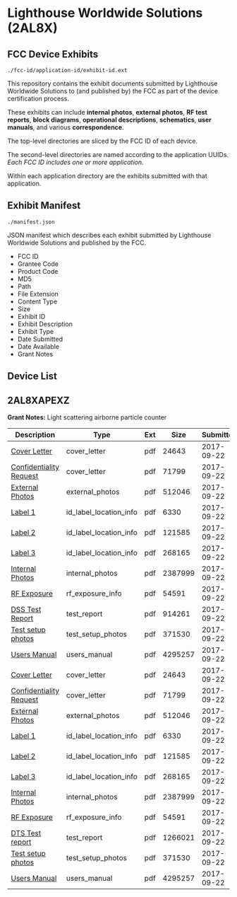 # Lighthouse Worldwide Solutions (2AL8X)
## FCC Device Exhibits

```
./fcc-id/application-id/exhibit-id.ext
```

This repository contains the exhibit documents submitted by Lighthouse Worldwide Solutions to (and published by) the FCC as part of the device certification process.

These exhibits can include **internal photos**, **external photos**, **RF test reports**, **block diagrams**, **operational descriptions**, **schematics**, **user manuals**, and various **correspondence**.

The top-level directories are sliced by the FCC ID of each device.

The second-level directories are named according to the application UUIDs. *Each FCC ID includes one or more application.*

Within each application directory are the exhibits submitted with that application. 

## Exhibit Manifest

```
./manifest.json
```

JSON manifest which describes each exhibit submitted by Lighthouse Worldwide Solutions and published by the FCC.

- FCC ID
- Grantee Code
- Product Code
- MD5
- Path
- File Extension
- Content Type
- Size
- Exhibit ID
- Exhibit Description
- Exhibit Type
- Date Submitted
- Date Available
- Grant Notes

## Device List
## 2AL8XAPEXZ
**Grant Notes:** Light scattering airborne particle counter

| Description | Type | Ext | Size | Submitted | Available |
| ----------- | ---- | --- | ---- | --------- | --------- |
| [Cover Letter](2AL8XAPEXZ/d3048da152b084c6fd8963774a3587d2/3576034.pdf) | cover_letter | pdf | 24643 | 2017-09-22 | 2017-09-22 |
| [Confidentiality Request](2AL8XAPEXZ/d3048da152b084c6fd8963774a3587d2/3576037.pdf) | cover_letter | pdf | 71799 | 2017-09-22 | 2017-09-22 |
| [External Photos](2AL8XAPEXZ/d3048da152b084c6fd8963774a3587d2/3576043.pdf) | external_photos | pdf | 512046 | 2017-09-22 | 2018-03-20 |
| [Label 1](2AL8XAPEXZ/d3048da152b084c6fd8963774a3587d2/3576045.pdf) | id_label_location_info | pdf | 6330 | 2017-09-22 | 2017-09-22 |
| [Label 2](2AL8XAPEXZ/d3048da152b084c6fd8963774a3587d2/3576047.pdf) | id_label_location_info | pdf | 121585 | 2017-09-22 | 2017-09-22 |
| [Label 3](2AL8XAPEXZ/d3048da152b084c6fd8963774a3587d2/3576049.pdf) | id_label_location_info | pdf | 268165 | 2017-09-22 | 2017-09-22 |
| [Internal Photos](2AL8XAPEXZ/d3048da152b084c6fd8963774a3587d2/3576051.pdf) | internal_photos | pdf | 2387999 | 2017-09-22 | 2018-03-20 |
| [RF Exposure](2AL8XAPEXZ/d3048da152b084c6fd8963774a3587d2/3576059.pdf) | rf_exposure_info | pdf | 54591 | 2017-09-22 | 2017-09-22 |
| [DSS Test Report](2AL8XAPEXZ/d3048da152b084c6fd8963774a3587d2/3576116.pdf) | test_report | pdf | 914261 | 2017-09-22 | 2017-09-22 |
| [Test setup photos](2AL8XAPEXZ/d3048da152b084c6fd8963774a3587d2/3576087.pdf) | test_setup_photos | pdf | 371530 | 2017-09-22 | 2018-03-20 |
| [Users Manual](2AL8XAPEXZ/d3048da152b084c6fd8963774a3587d2/3576088.pdf) | users_manual | pdf | 4295257 | 2017-09-22 | 2018-03-20 |
| [Cover Letter](2AL8XAPEXZ/332ca597a8b33edd4389b5740eba0fa5/3576034.pdf) | cover_letter | pdf | 24643 | 2017-09-22 | 2017-09-22 |
| [Confidentiality Request](2AL8XAPEXZ/332ca597a8b33edd4389b5740eba0fa5/3576037.pdf) | cover_letter | pdf | 71799 | 2017-09-22 | 2017-09-22 |
| [External Photos](2AL8XAPEXZ/332ca597a8b33edd4389b5740eba0fa5/3576043.pdf) | external_photos | pdf | 512046 | 2017-09-22 | 2018-03-20 |
| [Label 1](2AL8XAPEXZ/332ca597a8b33edd4389b5740eba0fa5/3576045.pdf) | id_label_location_info | pdf | 6330 | 2017-09-22 | 2017-09-22 |
| [Label 2](2AL8XAPEXZ/332ca597a8b33edd4389b5740eba0fa5/3576047.pdf) | id_label_location_info | pdf | 121585 | 2017-09-22 | 2017-09-22 |
| [Label 3](2AL8XAPEXZ/332ca597a8b33edd4389b5740eba0fa5/3576049.pdf) | id_label_location_info | pdf | 268165 | 2017-09-22 | 2017-09-22 |
| [Internal Photos](2AL8XAPEXZ/332ca597a8b33edd4389b5740eba0fa5/3576051.pdf) | internal_photos | pdf | 2387999 | 2017-09-22 | 2018-03-20 |
| [RF Exposure](2AL8XAPEXZ/332ca597a8b33edd4389b5740eba0fa5/3576059.pdf) | rf_exposure_info | pdf | 54591 | 2017-09-22 | 2017-09-22 |
| [DTS Test report](2AL8XAPEXZ/332ca597a8b33edd4389b5740eba0fa5/3576086.pdf) | test_report | pdf | 1266021 | 2017-09-22 | 2017-09-22 |
| [Test setup photos](2AL8XAPEXZ/332ca597a8b33edd4389b5740eba0fa5/3576087.pdf) | test_setup_photos | pdf | 371530 | 2017-09-22 | 2018-03-20 |
| [Users Manual](2AL8XAPEXZ/332ca597a8b33edd4389b5740eba0fa5/3576088.pdf) | users_manual | pdf | 4295257 | 2017-09-22 | 2018-03-20 |
